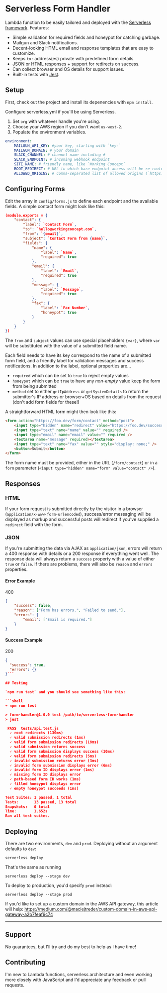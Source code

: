 # Serverless Form Handler

Lambda function to be easily tailored and deployed with the [Serverless framework](https://serverless.com/). Features:

-   Simple validation for required fields and honeypot for catching garbage.
-   Mailgun and Slack notifications.
-   Decent-looking HTML email and response templates that are easy to customize.
-   Keeps `to:` address(es) private with predefined form details.
-   JSON or HTML responses + support for redirects on success.
-   Can collect browser and OS details for support issues.
-   Built-in tests with [Jest](https://jestjs.io).

## Setup

First, check out the project and install its depenencies with `npm install`.

Configure serverless.yml if you'll be using Serverless.

1. Set `org` with whatever handle you're using.
2. Choose your AWS region if you don't want `us-west-2`.
3. Populate the environment variables.

```yml
environment:
    MAILGUN_API_KEY: #your key, starting with `key-`
    MAILGUN_DOMAIN: # your domain
    SLACK_CHANNEL: # channel name including #
    SLACK_ENDPOINT: # incoming webhook endpoint
    SITE_NAME: # friendly name, like `Working Concept`
    ROOT_REDIRECT: # URL to which bare endpoint access will be re-routed
    ALLOWED_ORIGINS: # comma-separated list of allowed origins (`https://workingconcept.com,localhost:8000`)
```

## Configuring Forms

Edit the array in `config/forms.js` to define each endpoint and the available fields. A simple contact form might look like this:

```json
(module.exports = {
    "contact": {
        "label": `Contact Form`,
        "to": `hello@workingconcept.com`,
        "from": `{email}`,
        "subject": `Contact Form from {name}`,
        "fields": {
            "name": {
                "label": `Name`,
                "required": true
            },
            "email": {
                "label": `Email`,
                "required": true
            },
            "message": {
                "label": `Message`,
                "required": true
            },
            "fax": {
                "label": `Fax Number`,
                "honeypot": true
            }
        }
    }
})
```

The `from` and `subject` values can use special placeholders `{var}`, where `var` will be substituted with the value of a submitted field name.

Each field needs to have its key correspond to the name of a submitted form field, and a friendly label for validation messages and success notifications. In addition to the label, optional properties are...

-   `required` which can be set to `true` to reject empty values
-   `honeypot` which can be `true` to have any _non-empty_ value keep the form from being submitted
-   `method` set to either `getIpAddress` or `getSystemDetails` to return the submitter's IP address or browser+OS based on details from the request (don't add form fields for these!)

A straightforward HTML form might then look like this:

```html
<form action="https://foo.dev/form/contact" method="post">
    <input type="hidden" name="redirect" value="https://foo.dev/success" />
    <input type="text" name="name" value="" required />
    <input type="email" name="email" value="" required />
    <textarea name="message" required></textarea>
    <input type="text" name="fax" value="" style="display: none;" />
    <button>Submit</button>
</form>
```

The form name must be provided, either in the URL (`/form/contact`) or in a `form` parameter (`<input type="hidden" name="form" value="contact" />`).

## Responses

### HTML

If your form request is submitted directly by the visitor in a browser (`application/x-www-form-urlencoded`), success/error messaging will be displayed as markup and successful posts will redirect if you've supplied a `redirect` field with the form.

### JSON

If you're submitting the data via AJAX as `application/json`, errors will return a 400 response with details or a 200 response if everything went well. The response data will always return a `success` property with a value of either `true` or `false`. If there are problems, there will also be `reason` and `errors` properties.

#### Error Example

400

```json
{
    "success": false,
    "reason": ["Form has errors.", "Failed to send."],
    "errors": {
        "email": ["Email is required."]
    }
}
```

#### Success Example

200

````json
{
  "success": true,
  "errors": {}
}```

## Testing

`npm run test` and you should see something like this:

```shell
➜ npm run test

> form-handler@1.0.0 test /path/to/serverless-form-handler
> jest

 PASS  tests/api.test.js
  ✓ root redirects (130ms)
  ✓ valid submission redirects (1ms)
  ✓ valid form submission redirects (18ms)
  ✓ valid submission returns success
  ✓ valid form submission displays success (10ms)
  ✓ valid form submission redirects (5ms)
  ✓ invalid submission returns error (3ms)
  ✓ invalid form submission displays error (6ms)
  ✓ invalid form ID displays error (1ms)
  ✓ missing form ID displays error
  ✓ path-based form ID works (1ms)
  ✓ filled honeypot displays error
  ✓ empty honeypot succeeds (1ms)

Test Suites: 1 passed, 1 total
Tests:       13 passed, 13 total
Snapshots:   0 total
Time:        1.652s
Ran all test suites.
````

## Deploying

There are two environments, `dev` and `prod`. Deploying without an argument defaults to `dev`:

```
serverless deploy
```

That's the same as running

```
serverless deploy --stage dev
```

To deploy to production, you'd specify `prod` instead:

```
serverless deploy --stage prod
```

If you'd like to set up a custom domain in the AWS API gateway, this article will help: https://medium.com/@maciejtreder/custom-domain-in-aws-api-gateway-a2b7feaf9c74

---

## Support

No guarantees, but I'll try and do my best to help as I have time!

## Contributing

I'm new to Lambda functions, serverless architecture and even working more closely with JavaScript and I'd appreciate any feedback or pull requests.
